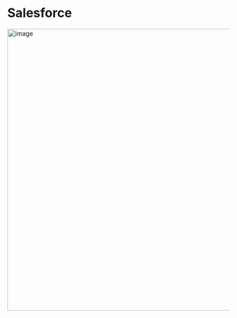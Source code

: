 # Salesforce
<img width="638" alt="image" src="https://user-images.githubusercontent.com/55269093/193117247-34ed103a-febf-4313-8719-e6584ae52bb8.png">
